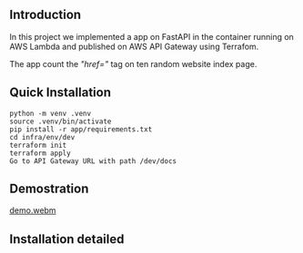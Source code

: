 ## Introduction
In this project we implemented a app on FastAPI in the container running on AWS Lambda and published on AWS API Gateway using Terrafom.

The app count the *"href="* tag on ten random website index page.


## Quick Installation
    python -m venv .venv
    source .venv/bin/activate
    pip install -r app/requirements.txt
    cd infra/env/dev
    terraform init
    terraform apply
    Go to API Gateway URL with path /dev/docs
    
## Demostration

[demo.webm](https://github.com/alvarolinarescabre/aws_lambda_fastapi/assets/12623570/79c80fa1-3be6-4649-865f-93b89f53ac84)

## Installation detailed


